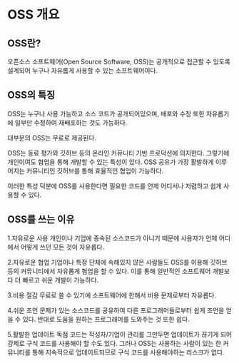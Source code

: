 # OSS 개요

## OSS란?

오픈소스 소프트웨어(Open Source Software, OSS)는 공개적으로 접근할 수 있도록 설계되어 누구나 자유롭게 사용할 수 있는 소프트웨어이다.

## OSS의 특징

OSS는 누구나 사용 가능하고 소스 코드가 공개되어있으며, 배포와 수정 또한 자유롭기에 일부만 수정하여 재배포하는 것도 가능하다.

대부분의 OSS는 무료로 제공된다.

OSS는 동료 평가와 깃허브 등의 온라인 커뮤니티 기반 프로덕션에 의지한다. 그렇기에 개인이여도 협업을 통해 개발할 수 있는 특성이 있다. OSS 공유가 가장 활발하게 이루어지는 커뮤니티인 깃허브를 통해 효율적인 협업이 가능하다.

이러한 특성 덕분에 OSS를 사용한다면 필요한 코드를 언제 어디서나 저렴하고 쉽게 사용할 수 있다.


## OSS를 쓰는 이유

1.자유로운 사용
개인이나 기업에 종속된 소스코드가 아니기 때문에 사용자가 언제 어디에서 어떻게 쓰던 모든 것이 자유롭다.

2.자유로운 협업
기업이나 특정 단체에 속해있지 않은 사람들도 OSS를 이용해 깃허브 등의 커뮤니티에서 자유롭게 협업을 할 수 있다. 이를 통해 일반적인 소프트웨어 개발보다 더 빠르고 쉬운 개발이 가능하다.

3.비용 절감
무료로 쓸 수 있기에 소프트웨어에 한해서 비용 문제로부터 자유롭다.

4.쉬운 조언
문제가 있는 소스코드를 공유하여 다른 프로그래머들로부터 쉽게 조언을 얻을 수 있다. 반대로 도움을 원하는 프로그래머를 도와주는 것 또한 쉽다.

5.활발한 업데이트
독점 코드는 작성자/기업이 관리를 그만두면 업데이트가 끊기게 되어 강제로 구식 코드를 사용해야 할 수도 있다. 그러나 OSS는 사용하는 사람이 있는 한 커뮤니티를 통해 지속적으로 업데이트되므로 구식 코드를 사용해야하는 리스크가 없다.
